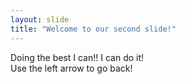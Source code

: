 ```yaml
---
layout: slide
title: "Welcome to our second slide!"
---
```

Doing the best I can!! I can do it!  
Use the left arrow to go back!
